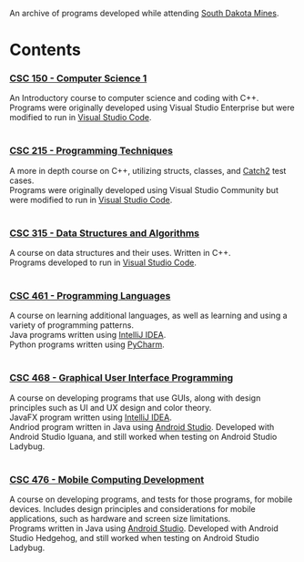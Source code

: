 An archive of programs developed while attending [South Dakota Mines](https://www.sdsmt.edu/index.html).

# Contents
### [CSC 150 - Computer Science 1](https://github.com/zoemillage/SouthDakotaMines/tree/main/CSC%20150%20-%20Computer%20Science%201)
An Introductory course to computer science and coding with C++.
<br>Programs were originally developed using Visual Studio Enterprise but were modified to run in [Visual Studio Code](https://code.visualstudio.com/).<br><br>

### [CSC 215 - Programming Techniques](https://github.com/zoemillage/SouthDakotaMines/tree/main/CSC%20215%20-%20Programming%20Techniques)
A more in depth course on C++, utilizing structs, classes, and [Catch2](https://github.com/catchorg/Catch2) test cases.
<br>Programs were originally developed using Visual Studio Community but were modified to run in [Visual Studio Code](https://code.visualstudio.com/).<br><br>

### [CSC 315 - Data Structures and Algorithms](https://github.com/zoemillage/SouthDakotaMines/tree/main/CSC%20315%20-%20Data%20Structures%20and%20Algorithms)
A course on data structures and their uses. Written in C++.
<br>Programs developed to run in [Visual Studio Code](https://code.visualstudio.com/).<br><br>

### [CSC 461 - Programming Languages](https://github.com/zoemillage/SouthDakotaMines/tree/main/CSC%20461%20-%20Programming%20Languages)
A course on learning additional languages, as well as learning and using a variety of programming patterns.
<br> Java programs written using [IntelliJ IDEA](https://www.jetbrains.com/idea/).
<br> Python programs written using [PyCharm](https://www.jetbrains.com/pycharm/).<br><br>

### [CSC 468 - Graphical User Interface Programming](https://github.com/zoemillage/SouthDakotaMines/tree/main/CSC%20468%20-%20Graphical%20User%20Interface%20Programming)
A course on developing programs that use GUIs, along with design principles such as UI and UX design and color theory.
<br> JavaFX program written using [IntelliJ IDEA](https://www.jetbrains.com/idea/).
<br> Andriod program written in Java using [Android Studio](https://developer.android.com/studio). Developed with Android Studio Iguana, and still worked when testing on Android Studio Ladybug.<br><br>

### [CSC 476 - Mobile Computing Development](https://github.com/zoemillage/SouthDakotaMines/tree/main/CSC%20476%20-%20Mobile%20Computing%20Development)
A course on developing programs, and tests for those programs, for mobile devices. Includes design principles and considerations for mobile applications, such as hardware and screen size limitations.
<br> Programs written in Java using [Android Studio](https://developer.android.com/studio). Developed with Android Studio Hedgehog, and still worked when testing on Android Studio Ladybug.<br><br>
